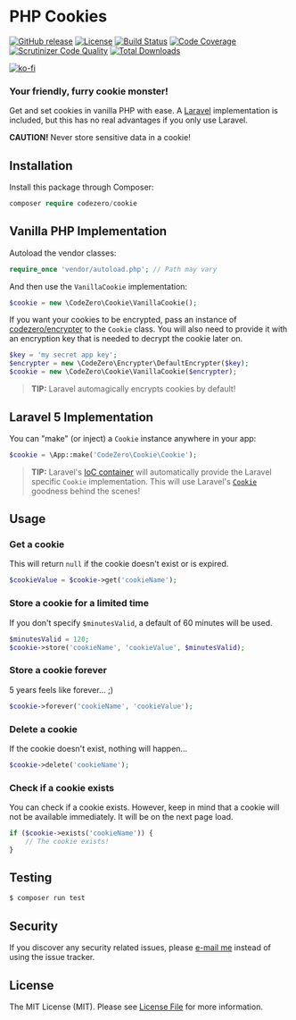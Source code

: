 # PHP Cookies

[![GitHub release](https://img.shields.io/github/release/codezero-be/cookie.svg)]()
[![License](https://img.shields.io/packagist/l/codezero/cookie.svg)]()
[![Build Status](https://scrutinizer-ci.com/g/codezero-be/cookie/badges/build.png?b=master)](https://scrutinizer-ci.com/g/codezero-be/cookie/build-status/master)
[![Code Coverage](https://scrutinizer-ci.com/g/codezero-be/cookie/badges/coverage.png?b=master)](https://scrutinizer-ci.com/g/codezero-be/cookie/?branch=master)
[![Scrutinizer Code Quality](https://scrutinizer-ci.com/g/codezero-be/cookie/badges/quality-score.png?b=master)](https://scrutinizer-ci.com/g/codezero-be/cookie/?branch=master)
[![Total Downloads](https://img.shields.io/packagist/dt/codezero/cookie.svg)](https://packagist.org/packages/codezero/cookie)

[![ko-fi](https://www.ko-fi.com/img/githubbutton_sm.svg)](https://ko-fi.com/R6R3UQ8V)

### Your friendly, furry cookie monster!

Get and set cookies in vanilla PHP with ease.
A [Laravel](http://laravel.com/) implementation is included, but this has no real advantages if you only use Laravel.

**CAUTION!** Never store sensitive data in a cookie!

## Installation

Install this package through Composer:

```php
composer require codezero/cookie
```

## Vanilla PHP Implementation

Autoload the vendor classes:

```php
require_once 'vendor/autoload.php'; // Path may vary
```

And then use the `VanillaCookie` implementation:

```php
$cookie = new \CodeZero\Cookie\VanillaCookie();
```

If you want your cookies to be encrypted, pass an instance of [codezero/encrypter](https://github.com/codezero-be/encrypter) to the `Cookie` class.
You will also need to provide it with an encryption key that is needed to decrypt the cookie later on.

```php
$key = 'my secret app key';
$encrypter = new \CodeZero\Encrypter\DefaultEncrypter($key);
$cookie = new \CodeZero\Cookie\VanillaCookie($encrypter);
```

> **TIP:** Laravel automagically encrypts cookies by default!

## Laravel 5 Implementation

You can "make" (or inject) a `Cookie` instance anywhere in your app:

```php
$cookie = \App::make('CodeZero\Cookie\Cookie');
```

> **TIP:** Laravel's [IoC container](http://laravel.com/docs/container) will automatically provide the Laravel specific `Cookie` implementation.
> This will use Laravel's [`Cookie`](http://laravel.com/docs/requests) goodness behind the scenes!

## Usage

### Get a cookie

This will return `null` if the cookie doesn't exist or is expired.

```php
$cookieValue = $cookie->get('cookieName');
```

### Store a cookie for a limited time

If you don't specify `$minutesValid`, a default of 60 minutes will be used.

```php
$minutesValid = 120;
$cookie->store('cookieName', 'cookieValue', $minutesValid);
```

### Store a cookie forever

5 years feels like forever... ;)

```php
$cookie->forever('cookieName', 'cookieValue');
```

### Delete a cookie

If the cookie doesn't exist, nothing will happen...

```php
$cookie->delete('cookieName');
```

### Check if a cookie exists

You can check if a cookie exists.
However, keep in mind that a cookie will not be available immediately.
It will be on the next page load.

```php
if ($cookie->exists('cookieName')) {
    // The cookie exists!
}
```

## Testing

```php
$ composer run test
```

## Security

If you discover any security related issues, please [e-mail me](mailto:ivan@codezero.be) instead of using the issue tracker.

## License

The MIT License (MIT). Please see [License File](LICENSE.md) for more information.
